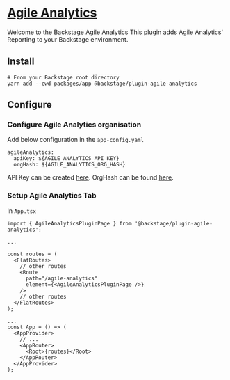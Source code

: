 # [Agile Analytics](https://www.prod.agileanalytics.cloud)

Welcome to the Backstage Agile Analytics
This plugin adds Agile Analytics' Reporting to your Backstage environment.

## Install

```
# From your Backstage root directory
yarn add --cwd packages/app @backstage/plugin-agile-analytics
```

## Configure

### Configure Agile Analytics organisation

Add below configuration in the `app-config.yaml`

```
agileAnalytics:
  apiKey: ${AGILE_ANALYTICS_API_KEY}
  orgHash: ${AGILE_ANALYTICS_ORG_HASH}
```

API Key can be created [here](https://www.prod.agileanalytics.cloud/settings/api-key).
OrgHash can be found [here](https://www.prod.agileanalytics.cloud/settings/organisation).

### Setup Agile Analytics Tab

In `App.tsx`

```
import { AgileAnalyticsPluginPage } from '@backstage/plugin-agile-analytics';

...

const routes = (
  <FlatRoutes>
    // other routes
    <Route
      path="/agile-analytics"
      element={<AgileAnalyticsPluginPage />}
    />
    // other routes
  </FlatRoutes>
);

...
const App = () => (
  <AppProvider>
    // ...
    <AppRouter>
      <Root>{routes}</Root>
    </AppRouter>
  </AppProvider>
);
```
